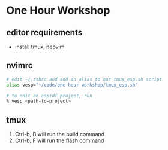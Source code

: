 # One Hour Workshop

## editor requirements

- install tmux, neovim

## nvimrc

```bash
# edit ~/.zshrc and add an alias to our tmux_esp.sh script
alias vesp="~/code/one-hour-workshop/tmux_esp.sh"

# to edit an espidf project, run
% vesp <path-to-project>
```

## tmux

1. Ctrl-b, B will run the build command
2. Ctrl-b, F will run the flash command
